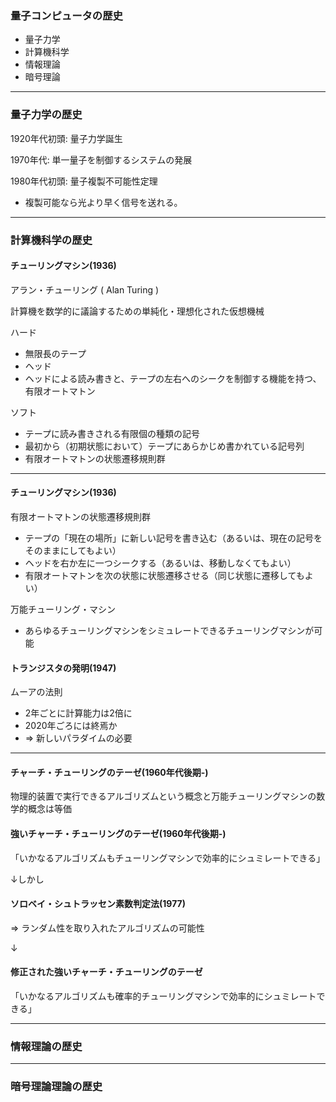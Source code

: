 ### 量子コンピュータの歴史


* 量子力学
* 計算機科学
* 情報理論
* 暗号理論

---


### 量子力学の歴史

1920年代初頭: 量子力学誕生

1970年代: 単一量子を制御するシステムの発展

1980年代初頭: 量子複製不可能性定理
* 複製可能なら光より早く信号を送れる。

---


### 計算機科学の歴史

#### チューリングマシン(1936)

アラン・チューリング ( Alan Turing )

計算機を数学的に議論するための単純化・理想化された仮想機械

ハード
* 無限長のテープ
* ヘッド
* ヘッドによる読み書きと、テープの左右へのシークを制御する機能を持つ、有限オートマトン

ソフト
* テープに読み書きされる有限個の種類の記号
* 最初から（初期状態において）テープにあらかじめ書かれている記号列
* 有限オートマトンの状態遷移規則群

---

#### チューリングマシン(1936)

有限オートマトンの状態遷移規則群
* テープの「現在の場所」に新しい記号を書き込む（あるいは、現在の記号をそのままにしてもよい）
* ヘッドを右か左に一つシークする（あるいは、移動しなくてもよい）
* 有限オートマトンを次の状態に状態遷移させる（同じ状態に遷移してもよい）

万能チューリング・マシン
* あらゆるチューリングマシンをシミュレートできるチューリングマシンが可能

#### トランジスタの発明(1947)

ムーアの法則
* 2年ごとに計算能力は2倍に
* 2020年ごろには終焉か
* => 新しいパラダイムの必要


---

#### チャーチ・チューリングのテーゼ(1960年代後期-)

物理的装置で実行できるアルゴリズムという概念と万能チューリングマシンの数学的概念は等価

#### 強いチャーチ・チューリングのテーゼ(1960年代後期-)

「いかなるアルゴリズムもチューリングマシンで効率的にシュミレートできる」

↓しかし

#### ソロベイ・シュトラッセン素数判定法(1977)
=> ランダム性を取り入れたアルゴリズムの可能性

↓
#### 修正された強いチャーチ・チューリングのテーゼ

「いかなるアルゴリズムも確率的チューリングマシンで効率的にシュミレートできる」




----

### 情報理論の歴史


---


### 暗号理論理論の歴史